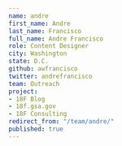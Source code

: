 ```yaml
---
name: andre
first_name: Andre
last_name: Francisco
full_name: Andre Francisco
role: Content Designer
city: Washington
state: D.C.
github: awfrancisco
twitter: andrefrancisco
team: Outreach
project:
- 18F Blog
- 18f.gsa.gov
- 18F Consulting
redirect_from: "/team/andre/"
published: true
---
```


